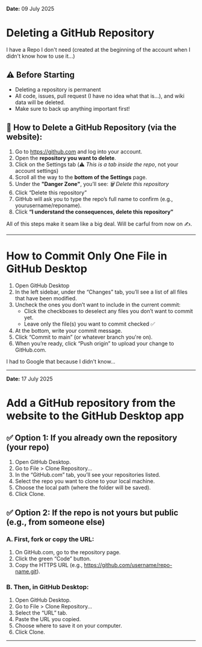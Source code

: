 **Date:** 09 July 2025
# Deleting a GitHub Repository
I have a Repo I don't need (created at the beginning of the account when I didn't know how to use it...)
## ⚠️ Before Starting 
- Deleting a repository is permanent
- All code, issues, pull request (I have no idea what that is...), and wiki data will be deleted.
- Make sure to back up anything important first!
## 🧨 How to Delete a GitHub Repository (via the website):
1. Go to https://github.com and log into your account.
2. Open the **repository you want to delete**.
3. Click on the Settings tab
   (⚠️ *This is a tab inside the repo*, not your account settings)
4. Scroll all the way to the **bottom of the Settings** page.
5. Under the **"Danger Zone"**, you’ll see: 
*🗑️ Delete this repository*
6. Click “Delete this repository”
7. GitHub will ask you to type the repo’s full name to confirm (e.g., yourusername/reponame).
8. Click **“I understand the consequences, delete this repository”**

All of this steps make it seam like a big deal. Will be carful from now on ✍️.

---

# How to Commit Only One File in GitHub Desktop
1. Open GitHub Desktop
2. In the left sidebar, under the “Changes” tab, you’ll see a list of all files that have been modified.
3. Uncheck the ones you don’t want to include in the current commit:
   - Click the checkboxes to deselect any files you don’t want to commit yet.
   - Leave only the file(s) you want to commit checked ✅
4. At the bottom, write your commit message.
5. Click “Commit to main” (or whatever branch you're on).
6. When you’re ready, click “Push origin” to upload your change to GitHub.com.

I had to Google that because I didn't know...

---

**Date:** 17 July 2025

# Add a GitHub repository from the website to the GitHub Desktop app

## ✅ Option 1: If you already own the repository (your repo)

1. Open GitHub Desktop.
2. Go to File > Clone Repository…
3. In the “GitHub.com” tab, you’ll see your repositories listed.
4. Select the repo you want to clone to your local machine.
5. Choose the local path (where the folder will be saved).
6. Click Clone.

## ✅ Option 2: If the repo is not yours but public (e.g., from someone else)
### A. First, fork or copy the URL:

1. On GitHub.com, go to the repository page.
2. Click the green “Code” button.
3. Copy the HTTPS URL (e.g., https://github.com/username/repo-name.git).

### B. Then, in GitHub Desktop:
1. Open GitHub Desktop.
2. Go to File > Clone Repository…
3. Select the “URL” tab.
4. Paste the URL you copied.
5. Choose where to save it on your computer.
6. Click Clone.

---

